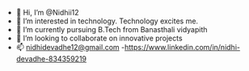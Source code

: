 - 👋 Hi, I’m @Nidhii12
- 👀 I’m interested in technology. Technology excites me.
- 🌱 I’m currently pursuing B.Tech from Banasthali vidyapith
- 💞️ I’m looking to collaborate on innovative projects
- 📫 nidhidevadhe12@gmail.com
-https://www.linkedin.com/in/nidhi-devadhe-834359219

<!---
Nidhii12/Nidhii12 is a ✨ special ✨ repository because its `README.md` (this file) appears on your GitHub profile.
You can click the Preview link to take a look at your changes.
--->
